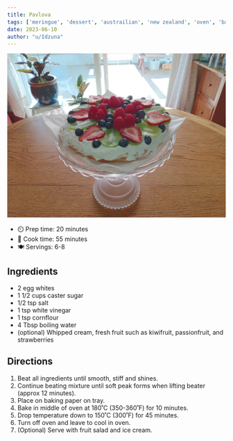 ```yaml
---
title: Pavlova
tags: ['meringue', 'dessert', 'austrailian', 'new zealand', 'oven', 'baking']
date: 2023-06-10
author: "u/Idzuna"
---
```


![Pavlova](/static/pix/pavlova.webp)

- ⏲️ Prep time: 20 minutes
- 🍳 Cook time: 55 minutes
- 🍽️ Servings: 6-8

## Ingredients

- 2 egg whites
- 1 1/2 cups caster sugar
- 1/2 tsp salt
- 1 tsp white vinegar
- 1 tsp cornflour
- 4 Tbsp boiling water
- (optional) Whipped cream, fresh fruit such as kiwifruit, passionfruit, and strawberries

## Directions

1. Beat all ingredients until smooth, stiff and shines. 
2. Continue beating mixture until soft peak forms when lifting beater (approx 12 minutes).
3. Place on baking paper on tray.
4. Bake in middle of oven at 180˚C (350-360˚F) for 10 minutes.
5. Drop temperature down to 150˚C (300˚F) for 45 minutes.
6. Turn off oven and leave to cool in oven.
7. (Optional) Serve with fruit salad and ice cream.
